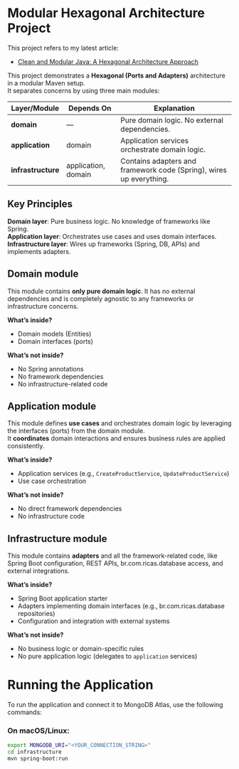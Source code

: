 # Modular Hexagonal Architecture Project

This project refers to my latest article:

- [Clean and Modular Java: A Hexagonal Architecture Approach](https://medium.com/@ricardohsmello/clean-and-modular-java-a-hexagonal-architecture-approach-8c4c7b9327db)

This project demonstrates a **Hexagonal (Ports and Adapters)** architecture in a modular Maven setup.  
It separates concerns by using three main modules:

| **Layer/Module**   | **Depends On**        | **Explanation**                                                            |
|---------------------|-----------------------|----------------------------------------------------------------------------|
| **domain**         | —                     | Pure domain logic. No external dependencies.                               |
| **application**    | domain                | Application services orchestrate domain logic.                              |
| **infrastructure** | application, domain   | Contains adapters and framework code (Spring), wires up everything.        |

## Key Principles

 **Domain layer**: Pure business logic. No knowledge of frameworks like Spring.  
 **Application layer**: Orchestrates use cases and uses domain interfaces.  
 **Infrastructure layer**: Wires up frameworks (Spring, DB, APIs) and implements adapters.

## Domain module

This module contains **only pure domain logic**. It has no external dependencies and is completely agnostic to any frameworks or infrastructure concerns.

**What’s inside?**
- Domain models (Entities)
- Domain interfaces (ports)

**What’s not inside?**
- No Spring annotations
- No framework dependencies
- No infrastructure-related code

## Application module

This module defines **use cases** and orchestrates domain logic by leveraging the interfaces (ports) from the domain module.  
It **coordinates** domain interactions and ensures business rules are applied consistently.

**What’s inside?**
- Application services (e.g., `CreateProductService`, `UpdateProductService`)
- Use case orchestration

**What’s not inside?**
- No direct framework dependencies
- No infrastructure code

## Infrastructure module

This module contains **adapters** and all the framework-related code, like Spring Boot configuration, REST APIs, br.com.ricas.database access, and external integrations.

**What’s inside?**
- Spring Boot application starter
- Adapters implementing domain interfaces (e.g., br.com.ricas.database repositories)
- Configuration and integration with external systems

**What’s not inside?**
- No business logic or domain-specific rules
- No pure application logic (delegates to `application` services)

 
# Running the Application

To run the application and connect it to MongoDB Atlas, use the following commands:

### On macOS/Linux:

```bash
export MONGODB_URI="<YOUR_CONNECTION_STRING>"
cd infrastructure
mvn spring-boot:run
